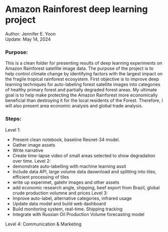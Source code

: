 # Amazon Rainforest deep learning project  

Author: Jennifer E. Yoon  
Update: May 14, 2024  

### Purpose:  
This is a clean folder for presenting results of deep learning experiments on Amazon Rainforest satellite image data.  The purpose of the project is to help control climate change by identifying factors with the largest impact on the fragile tropical rainforest ecosystem.  First objective is to improve deep learning techniques for auto-labeling forest satellite images into categories of healthy primary forest and partially degraded forest areas.  My ultimate goal is to help make protecting the Amazon Rainforest more economically beneficial than destroying it for the local residents of the Forest.  Therefore, I will also present area economic analysis and global trade analysis.  

### Steps:  

Level 1:   
 * Present clean notebook, baseline Resnet-34 model.
 * Gather image assets
 * Write narrative
 * Create time-lapse video of small areas selected to show degradation over time.
Level 2:  
 * demonstrate auto-labelling with machine learning assit
 * Include data API, large volume data daownload and splitting into tiles, efficient processing of tiles  
 * write up experimet, gatehr images and other assets
 * add economic research angle, shipping, beef export from Brazil, global crude production volumne and prices
Level 3:  
 * Improve auto-label, alternative categories, infrared usage
 * Update data model and build web dashboard
 * Build monitoring system, real-time. Shipping tracking
 * Integrate with Russian Oil Production Volume forecasting model    

Level 4:  Communication & Marketing  
